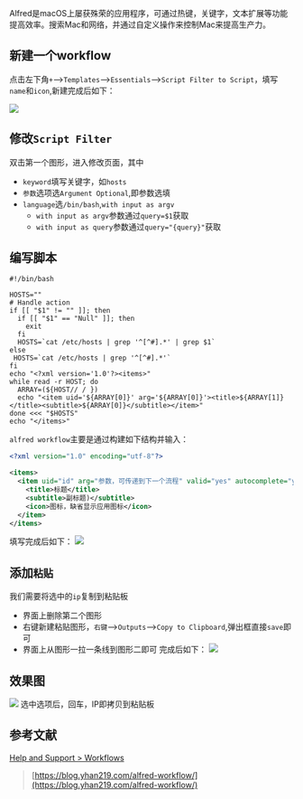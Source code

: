 
Alfred是macOS上屡获殊荣的应用程序，可通过热键，关键字，文本扩展等功能提高效率。搜索Mac和网络，并通过自定义操作来控制Mac来提高生产力。

## 新建一个workflow
点击左下角`+`-->`Templates`-->`Essentials`-->`Script Filter to Script`，填写`name`和`icon`,新建完成后如下：

![](https://gitee.com/yhan219/blog-image/raw/master/yhan/alfred-1.png)

## 修改`Script Filter`
双击第一个图形，进入修改页面，其中
- `keyword`填写关键字，如`hosts`
- `参数`选项选`Argument Optional`,即参数选填
- `language`选`/bin/bash`,`with input as argv`
  - `with input as argv`参数通过`query=$1`获取
  - `with input as query`参数通过`query="{query}"`获取

## 编写脚本
``` shell
#!/bin/bash

HOSTS=""
# Handle action
if [[ "$1" != "" ]]; then
  if [[ "$1" == "Null" ]]; then
    exit
  fi
  HOSTS=`cat /etc/hosts | grep '^[^#].*' | grep $1`
else
 HOSTS=`cat /etc/hosts | grep '^[^#].*'`
fi
echo "<?xml version='1.0'?><items>"
while read -r HOST; do
  ARRAY=(${HOST// / })
  echo "<item uid='${ARRAY[0]}' arg='${ARRAY[0]}'><title>${ARRAY[1]}</title><subtitle>${ARRAY[0]}</subtitle></item>"
done <<< "$HOSTS"
echo "</items>"

```

`alfred workflow`主要是通过构建如下结构并输入：
```xml
<?xml version="1.0" encoding="utf-8"?>

<items> 
  <item uid="id" arg="参数，可传递到下一个流程" valid="yes" autocomplete="yes">
    <title>标题</title>
    <subtitle>副标题)</subtitle>
    <icon>图标，缺省显示应用图标</icon>
  </item> 
</items>

```

填写完成后如下：
![](https://gitee.com/yhan219/blog-image/raw/master/yhan/alfred-2.png)

## 添加`粘贴`
我们需要将选中的`ip`复制到粘贴板
- 界面上删除第二个图形
- 右键新建粘贴图形，`右键`-->`Outputs`-->`Copy to Clipboard`,弹出框直接`save`即可
- 界面上从图形一拉一条线到图形二即可
完成后如下：
![](https://gitee.com/yhan219/blog-image/raw/master/yhan/alfred-3.png)

## 效果图
![](https://gitee.com/yhan219/blog-image/raw/master/yhan/hb7eD9.png)
选中选项后，回车，IP即拷贝到粘贴板

## 参考文献
[Help and Support > Workflows](https://www.alfredapp.com/help/workflows/)

> [https://blog.yhan219.com/alfred-workflow/](https://blog.yhan219.com/alfred-workflow/)